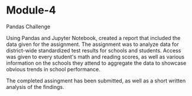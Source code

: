 # Module-4
Pandas Challenge

Using Pandas and Jupyter Notebook, created a report that included the data given for the assignment. 
The assignment was to analyze data for district-wide standardized test results for schools and students. 
Access was given to every student's math and reading scores, as well as various information on the schools they attend to aggregate the data to showcase obvious trends in school performance.

The completed assingment has been submitted, as well as a short written analysis of the findings.
